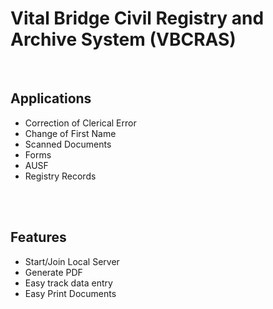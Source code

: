 #  Vital Bridge Civil Registry and Archive System (VBCRAS)





<br />


## Applications

- Correction of Clerical Error 
- Change of First Name
- Scanned Documents
- Forms
- AUSF
- Registry Records

<br />
<br />


## Features

- Start/Join Local Server
- Generate PDF 
- Easy track data entry
- Easy Print Documents
